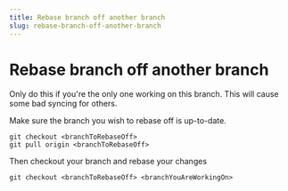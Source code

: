 ```yaml
---
title: Rebase branch off another branch
slug: rebase-branch-off-another-branch
---
```


# Rebase branch off another branch

Only do this if you're the only one working on this branch. This will cause some bad syncing for others.

Make sure the branch you wish to rebase off is up-to-date.

```
git checkout <branchToRebaseOff>
git pull origin <branchToRebaseOff>
```

Then checkout your branch and rebase your changes

```
git checkout <branchToRebaseOff> <branchYouAreWorkingOn>
```